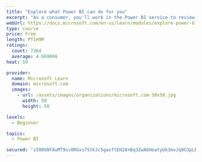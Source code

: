 ```yaml
---
title: "Explore what Power BI can do for you"
excerpt: "As a consumer, you'll work in the Power BI service to review and interact with content that has been shared with you. This module provides the foundational information that you need to work effectively in the Power BI service."
webUrl: https://docs.microsoft.com/en-us/learn/modules/explore-power-bi-service/
type: course
price: Free
length: PT1H9M
ratings:
  count: 7364
  average: 4.669066
heat: 59

provider:
  name: Microsoft Learn
  domain: microsoft.com
  images:
    - url: /assets/images/organizations/microsoft.com-50x50.jpg
      width: 50
      height: 50

levels:
  - Beginner

topics:
  - Power BI

secured: "zI00GNfAuMT9sv8RGxs7StkJc5gasftEH28+Bq3ZwA6HeatyUk3mvJq9O3pLBl3fN28dARNLvUfxXoZEbhOqWfvi4P9qDkLdD8E1hdMuWaqkbQPwE0lLXdfwioTX+sUyWgVxEh3Bg8avPeRNpVCnA6XU+vv3v5AHtIrwh6JLXN5OboC7PrNVDyH5qCEbkq9CbRML3JuIya8PsnogDZN14D7w+dtKdr21MA29ZXPO5ddoyfrRaRVUlo1LQbv0hQ+j2QQljzYMF6jTcMdSY7Xv5ilkhO7HvHPIcEeaMfLInXVJlsJn5LUz1KhU1j3jeoeyWK1xeeb+YOl3R4zp6Q8sH9nvzupv9LeqUTrdsjwIG5yOMnAlVGLwG944FhXxiL1v5ggLzlUF5jk2RhRNXD6b8buyfJRywwfhLdR3DXCZ91A=;Y5PahuG8myAwDSrYySgG+Q=="
---
```


